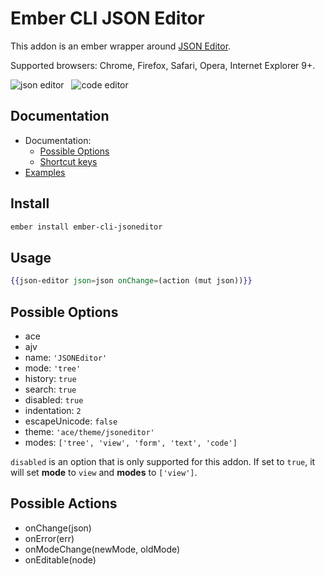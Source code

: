# Ember CLI JSON Editor

This addon is an ember wrapper around [JSON Editor](https://github.com/josdejong/jsoneditor). 

Supported browsers: Chrome, Firefox, Safari, Opera, Internet Explorer 9+.

<img alt="json editor" src="https://raw.github.com/josdejong/jsoneditor/master/misc/jsoneditor.png"> &nbsp; <img alt="code editor" src="https://raw.github.com/josdejong/jsoneditor/master/misc/codeeditor.png">

## Documentation

- Documentation:
  - [Possible Options](https://github.com/josdejong/jsoneditor/blob/master/docs/api.md#configuration-options)
  - [Shortcut keys](https://github.com/josdejong/jsoneditor/tree/master/docs/shortcut_keys.md)
- [Examples](https://github.com/josdejong/jsoneditor/tree/master/examples)

## Install 

```bash
ember install ember-cli-jsoneditor
```

## Usage

```hbs
{{json-editor json=json onChange=(action (mut json))}}
```

## Possible Options

- ace
- ajv
- name: `'JSONEditor'`
- mode: `'tree'`
- history: `true`
- search: `true`
- disabled: `true`
- indentation: `2`
- escapeUnicode: `false`
- theme: `'ace/theme/jsoneditor'`
- modes: `['tree', 'view', 'form', 'text', 'code']`

`disabled` is an option that is only supported for this addon. If set to `true`, it will set __mode__ to `view` and __modes__ to `['view']`.


## Possible Actions

- onChange(json)
- onError(err)
- onModeChange(newMode, oldMode)
- onEditable(node)
